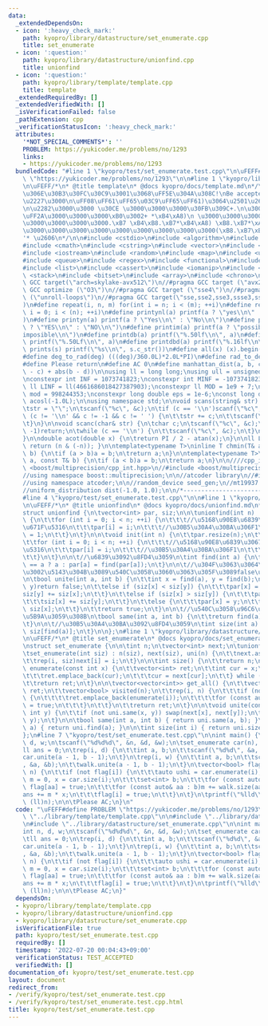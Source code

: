 ```yaml
---
data:
  _extendedDependsOn:
  - icon: ':heavy_check_mark:'
    path: kyopro/library/datastructure/set_enumerate.cpp
    title: set_enumerate
  - icon: ':question:'
    path: kyopro/library/datastructure/unionfind.cpp
    title: unionfind
  - icon: ':question:'
    path: kyopro/library/template/template.cpp
    title: template
  _extendedRequiredBy: []
  _extendedVerifiedWith: []
  _isVerificationFailed: false
  _pathExtension: cpp
  _verificationStatusIcon: ':heavy_check_mark:'
  attributes:
    '*NOT_SPECIAL_COMMENTS*': ''
    PROBLEM: https://yukicoder.me/problems/no/1293
    links:
    - https://yukicoder.me/problems/no/1293
  bundledCode: "#line 1 \"kyopro/test/set_enumerate.test.cpp\"\n\uFEFF#define PROBLEM\
    \ \"https://yukicoder.me/problems/no/1293\"\n\n#line 1 \"kyopro/library/template/template.cpp\"\
    \n\uFEFF/*\n* @title template\n* @docs kyopro/docs/template.md\n*/\n\n\n/*\n\u3053\
    \u306E\u30B3\u30FC\u30C9\u3001\u3068\uFF5E\u304A\u308C!\nBe accepted!\n\u2227\uFF3F\
    \u2227\u3000\n\uFF08\uFF61\uFF65\u03C9\uFF65\uFF61)\u3064\u2501\u2606\u30FB*\u3002\
    \n\u2282\u3000\u3000 \u30CE \u3000\u3000\u3000\u30FB\u309C+.\n\u3000\u3057\u30FC\
    \uFF2A\u3000\u3000\u3000\xB0\u3002+ *\xB4\xA8)\n \u3000\u3000\u3000\u3000\u3000\
    \u3000\u3000\u3000\u3000.\xB7 \xB4\xB8.\xB7*\xB4\xA8) \xB8.\xB7*\xA8)\n\t\t  \u3000\
    \u3000\u3000\u3000\u3000\u3000\u3000\u3000\u3000\u3000(\xB8.\xB7\xB4 (\xB8.\xB7\
    '* \u2606\n*/\n\n#include <cstdio>\n#include <algorithm>\n#include <string>\n\
    #include <cmath>\n#include <cstring>\n#include <vector>\n#include <numeric>\n\
    #include <iostream>\n#include <random>\n#include <map>\n#include <unordered_map>\n\
    #include <queue>\n#include <regex>\n#include <functional>\n#include <complex>\n\
    #include <list>\n#include <cassert>\n#include <iomanip>\n#include <set>\n#include\
    \ <stack>\n#include <bitset>\n#include <array>\n#include <chrono>\n\n//#pragma\
    \ GCC target(\"arch=skylake-avx512\")\n//#pragma GCC target (\"avx2\")\n//#pragma\
    \ GCC optimize (\"O3\")\n//#pragma GCC target (\"sse4\")\n//#pragma GCC optimize\
    \ (\"unroll-loops\")\n//#pragma GCC target(\"sse,sse2,sse3,ssse3,sse4,popcnt,abm,mmx,avx,tune=native\"\
    )\n#define repeat(i, n, m) for(int i = n; i < (m); ++i)\n#define rep(i, n) for(int\
    \ i = 0; i < (n); ++i)\n#define printynl(a) printf(a ? \"yes\\n\" : \"no\\n\"\
    )\n#define printyn(a) printf(a ? \"Yes\\n\" : \"No\\n\")\n#define printYN(a) printf(a\
    \ ? \"YES\\n\" : \"NO\\n\")\n#define printim(a) printf(a ? \"possible\\n\" : \"\
    imposible\\n\")\n#define printdb(a) printf(\"%.50lf\\n\", a)\n#define printLdb(a)\
    \ printf(\"%.50Lf\\n\", a)\n#define printdbd(a) printf(\"%.16lf\\n\", a)\n#define\
    \ prints(s) printf(\"%s\\n\", s.c_str())\n#define all(x) (x).begin(), (x).end()\n\
    #define deg_to_rad(deg) (((deg)/360.0L)*2.0L*PI)\n#define rad_to_deg(rad) (((rad)/2.0L/PI)*360.0L)\n\
    #define Please return\n#define AC 0\n#define manhattan_dist(a, b, c, d) (abs(a\
    \ - c) + abs(b - d))\n\nusing ll = long long;\nusing ull = unsigned long long;\n\
    \nconstexpr int INF = 1073741823;\nconstexpr int MINF = -1073741823;\nconstexpr\
    \ ll LINF = ll(4661686018427387903);\nconstexpr ll MOD = 1e9 + 7;\nconstexpr ll\
    \ mod = 998244353;\nconstexpr long double eps = 1e-6;\nconst long double PI =\
    \ acosl(-1.0L);\n\nusing namespace std;\n\nvoid scans(string& str) {\n\tchar c;\n\
    \tstr = \"\";\n\tscanf(\"%c\", &c);\n\tif (c == '\\n')scanf(\"%c\", &c);\n\twhile\
    \ (c != '\\n' && c != -1 && c != ' ') {\n\t\tstr += c;\n\t\tscanf(\"%c\", &c);\n\
    \t}\n}\n\nvoid scanc(char& str) {\n\tchar c;\n\tscanf(\"%c\", &c);\n\tif (c ==\
    \ -1)return;\n\twhile (c == '\\n') {\n\t\tscanf(\"%c\", &c);\n\t}\n\tstr = c;\n\
    }\n\ndouble acot(double x) {\n\treturn PI / 2 - atan(x);\n}\n\nll LSB(ll n) {\
    \ return (n & (-n)); }\n\ntemplate<typename T>\ninline T chmin(T& a, const T&\
    \ b) {\n\tif (a > b)a = b;\n\treturn a;\n}\n\ntemplate<typename T>\ninline T chmax(T&\
    \ a, const T& b) {\n\tif (a < b)a = b;\n\treturn a;\n}\n\n////cpp_int\n//#include\
    \ <boost/multiprecision/cpp_int.hpp>\n//#include <boost/multiprecision/cpp_dec_float.hpp>\n\
    //using namespace boost::multiprecision;\n\n//atcoder library\n//#include <atcoder/all>\n\
    //using namespace atcoder;\n\n//random_device seed_gen;\n//mt19937 engine(seed_gen());\n\
    //uniform_distribution dist(-1.0, 1.0);\n\n/*----------------------------------------------------------------------------------*/\n\
    #line 4 \"kyopro/test/set_enumerate.test.cpp\"\n\n#line 1 \"kyopro/library/datastructure/unionfind.cpp\"\
    \n\uFEFF/*\n* @title unionfind\n* @docs kyopro/docs/unionfind.md\n*/\n\n//0-indexed\n\
    struct unionfind {\n\tvector<int> par, siz;\n\n\tunionfind(int n) : par(n), siz(n)\
    \ {\n\t\tfor (int i = 0; i < n; ++i) {\n\t\t\t//\u5168\u90E8\u6839\u3067\u521D\
    \u671F\u5316\n\t\t\tpar[i] = i;\n\t\t\t//\u30B5\u30A4\u30BA\u306F1\n\t\t\tsiz[i]\
    \ = 1;\n\t\t}\n\t}\n\n\tvoid init(int n) {\n\t\tpar.resize(n);\n\t\tsiz.resize(n);\n\
    \t\tfor (int i = 0; i < n; ++i) {\n\t\t\t//\u5168\u90E8\u6839\u3067\u521D\u671F\
    \u5316\n\t\t\tpar[i] = i;\n\t\t\t//\u30B5\u30A4\u30BA\u306F1\n\t\t\tsiz[i] = 1;\n\
    \t\t}\n\t}\n\n\t//\u6839\u3092\u8FD4\u3059\n\tint find(int a) {\n\t\treturn par[a]\
    \ == a ? a : par[a] = find(par[a]);\n\t}\n\n\t//\u304F\u3063\u3064\u3051\u308B\
    \u3002\u5143\u304B\u3089\u540C\u3058\u3060\u3063\u305F\u3089false\u3092\u8FD4\u3059\
    \n\tbool unite(int a, int b) {\n\t\tint x = find(a), y = find(b);\n\t\tif (x ==\
    \ y)return false;\n\t\telse if (siz[x] < siz[y]) {\n\t\t\tpar[x] = y;\n\t\t\t\
    siz[y] += siz[x];\n\t\t}\n\t\telse if (siz[x] > siz[y]) {\n\t\t\tpar[y] = x;\n\
    \t\t\tsiz[x] += siz[y];\n\t\t}\n\t\telse {\n\t\t\tpar[x] = y;\n\t\t\tsiz[y] +=\
    \ siz[x];\n\t\t}\n\t\treturn true;\n\t}\n\n\t//\u540C\u3058\u96C6\u5408\u304B\u5224\
    \u5B9A\u3059\u308B\n\tbool same(int a, int b) {\n\t\treturn find(a) == find(b);\n\
    \t}\n\n\t//\u30B5\u30A4\u30BA\u3092\u8FD4\u3059\n\tint size(int a) {\n\t\treturn\
    \ siz[find(a)];\n\t}\n\n};\n#line 1 \"kyopro/library/datastructure/set_enumerate.cpp\"\
    \n\uFEFF/*\n* @title set_enumerate\n* @docs kyopro/docs/set_enumerate.md\n*/\n\
    \nstruct set_enumerate {\n\n\tint n;\n\tvector<int> next;\n\tunionfind uni;\n\n\
    \tset_enumerate(int siz) : n(siz), next(siz), uni(n) {\n\t\tnext.assign(siz, 0);\n\
    \t\trep(i, siz)next[i] = i;\n\t}\n\n\tint size() {\n\t\treturn n;\n\t}\n\n\tvector<int>\
    \ enumerate(const int x) {\n\t\tvector<int> ret;\n\t\tint cur = x;\n\t\tdo {\n\
    \t\t\tret.emplace_back(cur);\n\t\t\tcur = next[cur];\n\t\t} while (cur != x);\n\
    \t\treturn ret;\n\t}\n\n\tvector<vector<int>> get_all() {\n\t\tvector<vector<int>>\
    \ ret;\n\t\tvector<bool> visited(n);\n\t\trep(i, n) {\n\t\t\tif (not visited[i])\
    \ {\n\t\t\t\tret.emplace_back(enumerate(i));\n\t\t\t\tfor (const auto& i : ret.back())visited[i]\
    \ = true;\n\t\t\t}\n\t\t}\n\t\treturn ret;\n\t}\n\n\tvoid unite(const int x, const\
    \ int y) {\n\t\tif (not uni.same(x, y)) swap(next[x], next[y]);\n\t\tuni.unite(x,\
    \ y);\n\t}\n\n\tbool same(int a, int b) { return uni.same(a, b); }\n\n\tint find(int\
    \ a) { return uni.find(a); }\n\n\tint size(int i) { return uni.size(i); }\n\n\
    };\n#line 7 \"kyopro/test/set_enumerate.test.cpp\"\n\nint main() {\n\n\tint n,\
    \ d, w;\n\tscanf(\"%d%d%d\", &n, &d, &w);\n\tset_enumerate car(n), walk(n);\n\t\
    ll ans = 0;\n\trep(i, d) {\n\t\tint a, b;\n\t\tscanf(\"%d%d\", &a, &b);\n\t\t\
    car.unite(a - 1, b - 1);\n\t}\n\trep(i, w) {\n\t\tint a, b;\n\t\tscanf(\"%d%d\"\
    , &a, &b);\n\t\twalk.unite(a - 1, b - 1);\n\t}\n\tvector<bool> flag(n);\n\trep(i,\
    \ n) {\n\t\tif (not flag[i]) {\n\t\t\tauto ushi = car.enumerate(i);\n\t\t\tll\
    \ m = 0, x = car.size(i);\n\t\t\tset<int> b;\n\t\t\tfor (const auto& aa : ushi)b.insert(walk.find(aa)),\
    \ flag[aa] = true;\n\t\t\tfor (const auto& aa : b)m += walk.size(aa);\n\t\t\t\
    ans += m * x;\n\t\t\tflag[i] = true;\n\t\t}\n\t}\n\tprintf(\"%lld\\n\", ans -\
    \ (ll)n);\n\n\tPlease AC;\n}\n"
  code: "\uFEFF#define PROBLEM \"https://yukicoder.me/problems/no/1293\"\n\n#include\
    \ \"../library/template/template.cpp\"\n\n#include \"../library/datastructure/unionfind.cpp\"\
    \n#include \"../library/datastructure/set_enumerate.cpp\"\n\nint main() {\n\n\t\
    int n, d, w;\n\tscanf(\"%d%d%d\", &n, &d, &w);\n\tset_enumerate car(n), walk(n);\n\
    \tll ans = 0;\n\trep(i, d) {\n\t\tint a, b;\n\t\tscanf(\"%d%d\", &a, &b);\n\t\t\
    car.unite(a - 1, b - 1);\n\t}\n\trep(i, w) {\n\t\tint a, b;\n\t\tscanf(\"%d%d\"\
    , &a, &b);\n\t\twalk.unite(a - 1, b - 1);\n\t}\n\tvector<bool> flag(n);\n\trep(i,\
    \ n) {\n\t\tif (not flag[i]) {\n\t\t\tauto ushi = car.enumerate(i);\n\t\t\tll\
    \ m = 0, x = car.size(i);\n\t\t\tset<int> b;\n\t\t\tfor (const auto& aa : ushi)b.insert(walk.find(aa)),\
    \ flag[aa] = true;\n\t\t\tfor (const auto& aa : b)m += walk.size(aa);\n\t\t\t\
    ans += m * x;\n\t\t\tflag[i] = true;\n\t\t}\n\t}\n\tprintf(\"%lld\\n\", ans -\
    \ (ll)n);\n\n\tPlease AC;\n}"
  dependsOn:
  - kyopro/library/template/template.cpp
  - kyopro/library/datastructure/unionfind.cpp
  - kyopro/library/datastructure/set_enumerate.cpp
  isVerificationFile: true
  path: kyopro/test/set_enumerate.test.cpp
  requiredBy: []
  timestamp: '2022-07-20 00:04:43+09:00'
  verificationStatus: TEST_ACCEPTED
  verifiedWith: []
documentation_of: kyopro/test/set_enumerate.test.cpp
layout: document
redirect_from:
- /verify/kyopro/test/set_enumerate.test.cpp
- /verify/kyopro/test/set_enumerate.test.cpp.html
title: kyopro/test/set_enumerate.test.cpp
---
```

